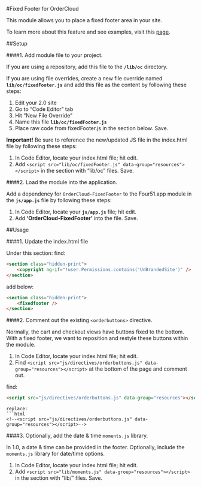 #Fixed Footer for OrderCloud  

This module allows you to place a fixed footer area in your site. 

To learn more about this feature and see examples, visit this [page](https://jenras.four51ordercloud.com/fixedFooter/).

##Setup

####1. Add module file to your project.

If you are using a repository, add this file to the **`/lib/oc`** directory.

If you are using file overrides, create a new file override named **`lib/oc/fixedFooter.js`** and add this file as the content by following these steps:

1. Edit your 2.0 site
2. Go to “Code Editor” tab
3. Hit “New File Override”
4. Name this file **`lib/oc/fixedFooter.js`**
5. Place raw code from fixedFooter.js in the section below. Save.

**Important!** Be sure to reference the new/updated JS file in the index.html file by following these steps:

1. In Code Editor, locate your index.html file; hit edit.
2. Add `<script src="lib/oc/fixedFooter.js" data-group="resources"></script>` in the section with “lib/oc” files. Save.

####2. Load the module into the application.

Add a dependency for `OrderCloud-FixedFooter` to the Four51.app module in the **`js/app.js`** file by following these steps:

1. In Code Editor, locate your **`js/app.js`** file; hit edit.
2. Add **‘OrderCloud-FixedFooter’** into the file. Save.

##Usage

####1. Update the index.html file

Under this section:
find:
```html
<section class="hidden-print">
    <copyright ng-if="!user.Permissions.contains('UnBrandedSite')" />
</section>
```
add below: 
```html
<section class="hidden-print">
	<fixedfooter />
</section>
```

####2. Comment out the existing `<orderbuttons>` directive.

Normally, the cart and checkout views have buttons fixed to the bottom. 
With a fixed footer, we want to reposition and restyle these buttons within the module.

1. In Code Editor, locate your index.html file; hit edit.
2. Find `<script src="js/directives/orderbuttons.js" data-group="resources"></script>` at the bottom of the page and comment out. 

find:
```html
<script src="js/directives/orderbuttons.js" data-group="resources"></script>
```
```
replace: 
```html
<!--<script src="js/directives/orderbuttons.js" data-group="resources"></script>-->
```

####3. Optionally, add the date & time `moments.js` library.

In 1.0, a date & time can be provided in the footer. Optionally, include the `moments.js` library for date/time options. 

1. In Code Editor, locate your index.html file; hit edit.
2. Add `<script src="lib/moments.js" data-group="resources"></script>` in the section with “lib/” files. Save.

